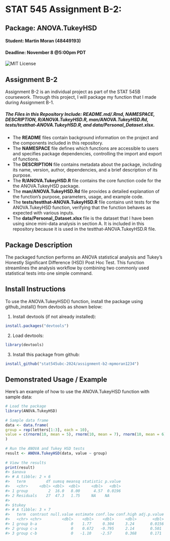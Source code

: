 
# STAT 545 Assignment B-2:

## Package: ANOVA.TukeyHSD

#### Student: Martin Moran (48449193)

#### Deadline: November 8 @5:00pm PDT

<!-- badges: start -->

![MIT License](https://img.shields.io/badge/license-MIT-brightgreen.svg)
<!-- badges: end -->

## Assignment B-2

Assignment B-2 is an individual project as part of the STAT 545B
coursework. Through this project, I will package my function that I made
during Assignment B-1.

##### The Files in this Repository Include: README.md/.Rmd, NAMESPACE, DESCRIPTION, R/ANOVA.TukeyHSD.R, man/ANOVA.TukeyHSD.Rd, tests/testthat-ANOVA.TukeyHSD.R, and data/Personal_Dataset.xlsx.

- The **README** files contain background information on the project and
  the components included in this repository.
- The **NAMESPACE** file defines which functions are accessible to users
  and specifies package dependencies, controlling the import and export
  of functions.
- The **DESCRIPTION** file contains metadata about the package,
  including its name, version, author, dependencies, and a brief
  description of its purpose.
- The **R/ANOVA.TukeyHSD.R** file contains the core function code for
  the the ANOVA.TukeyHSD package.
- The **man/ANOVA.TukeyHSD.Rd** file provides a detailed explanation of
  the function’s purpose, parameters, usage, and example code.
- The **tests/testthat-ANOVA.TukeyHSD.R** file contains unit tests for
  the ANOVA.TukeyHSD function, verifying that the function behaves as
  expected with various inputs.
- The **data/Personal_Dataset.xlsx** file is the dataset that I have
  been using since mini-data analysis in section A. It is included in
  this repository because it is used in the testthat-ANOVA.TukeyHSD.R
  file.

## Package Description

The packaged function performs an ANOVA statistical analysis and Tukey’s
Honestly Significant Difference (HSD) Post Hoc Test. This function
streamlines the analysis workflow by combining two commonly used
statistical tests into one simple command.

## Install Instructions

To use the ANOVA.TukeyHSD() function, install the package using
github_install() from devtools as shown below:

1.  Install devtools (if not already installed):

``` r
install.packages("devtools")
```

2.  Load devtools:

``` r
library(devtools)
```

3.  Install this package from github:

``` r
install_github("stat545ubc-2024/assignment-b2-mpmoran1234")
```

## Demonstrated Usage / Example

Here’s an example of how to use the ANOVA.TukeyHSD function with sample
data:

``` r
# Load the package
library(ANOVA.TukeyHSD)
  
# Sample data frame
data <- data.frame(
group = rep(letters[1:3], each = 10),
value = c(rnorm(10, mean = 5), rnorm(10, mean = 7), rnorm(10, mean = 6))
)
  
# Run the ANOVA and Tukey HSD tests
result <- ANOVA.TukeyHSD(data, value ~ group)
  
# View the results
print(result)
#> $anova
#> # A tibble: 2 × 6
#>   term         df sumsq meansq statistic p.value
#>   <chr>     <dbl> <dbl>  <dbl>     <dbl>   <dbl>
#> 1 group         2  16.0   8.00      4.57  0.0196
#> 2 Residuals    27  47.3   1.75     NA    NA     
#> 
#> $tukey
#> # A tibble: 3 × 7
#>   term  contrast null.value estimate conf.low conf.high adj.p.value
#>   <chr> <chr>         <dbl>    <dbl>    <dbl>     <dbl>       <dbl>
#> 1 group b-a               0    1.77     0.304     3.24       0.0156
#> 2 group c-a               0    0.672   -0.795     2.14       0.501 
#> 3 group c-b               0   -1.10    -2.57      0.368      0.171
```
